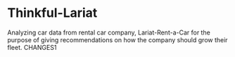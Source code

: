 # Thinkful-Lariat
Analyzing car data from rental car company, Lariat-Rent-a-Car for the purpose of giving recommendations on how the company should grow their fleet.
CHANGES1
